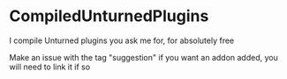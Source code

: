 # CompiledUnturnedPlugins
I compile Unturned plugins you ask me for, for absolutely free

Make an issue with the tag "suggestion" if you want an addon added, you will need to link it if so
